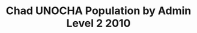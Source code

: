 ---
title: Chad UNOCHA Population by Admin Level 2 2010
categories: 
    - data
geography: chad
partner: unocha
cat: logistics
year: 2010
layer: ocha-cod.chad-admin2-population-2010
api:
embed:
source: <a href="http://unocha.org">UNOCHA</a> 
license: Humanitarian Use
updated: 3/28/2012
description: This layer depicts population by the second administrative level for Chad. Data obtained from the UN Office for the Coordination of Humanitarian Affairs (UN OCHA) [Common and Fundamental Operating Datasets Registry](http://cod.humanitarianresponse.info/). See the [Chad](http://cod.humanitarianresponse.info/country-region/chad) registry for the most recent changes.
downloads:
    - type: shapefile
      link: http://dl.dropbox.com/u/72717685/ocha-chad-admin2-population.zip
    - type: sqlite
      link: http://dl.dropbox.com/u/72717685/ocha-chad-admin2-population.sqlite.zip
---